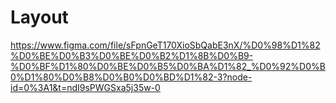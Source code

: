 

# Layout

https://www.figma.com/file/sFpnGeT170XioSbQabE3nX/%D0%98%D1%82%D0%BE%D0%B3%D0%BE%D0%B2%D1%8B%D0%B9-%D0%BF%D1%80%D0%BE%D0%B5%D0%BA%D1%82_%D0%92%D0%B0%D1%80%D0%B8%D0%B0%D0%BD%D1%82-3?node-id=0%3A1&t=ndI9sPWGSxa5j35w-0
